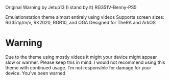 Original Warning by Jetup13 (I stand by it)
RG351V-Benny-PS5

Emulationstation theme almost entirely using videos
Supports screen sizes: RG351p/m/v, RK2020, RGB10, and OGA
Designed for TheRA and ArkOS
# Warning
Due to the theme using mostly videos it might your device might appear slow or warmer. 
Please keep this in mind. I would not recommend using this theme with continued usage. 
I'm not responsible for damage for your device. You've been warned
